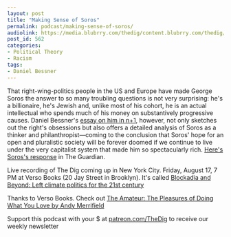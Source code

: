 ```yaml
---
layout: post
title: "Making Sense of Soros"
permalink: podcast/making-sense-of-soros/
audiolink: https://media.blubrry.com/thedig/content.blubrry.com/thedig/The_Dig_-_EP_138_-_Bessner.mp3
post_id: 562
categories: 
- Political Theory
- Racism
tags: 
- Daniel Bessner
---
```


That right-wing-politics people in the US and Europe have made George Soros the answer to so many troubling questions is not very surprising: he's a billionaire, he's Jewish and, unlike most of his cohort, he is an actual intellectual who spends much of his money on substantively progressive causes. Daniel Bessner's 
[essay on him in n+1](https://nplusonemag.com/online-only/online-only/the-globalist/), however, not only sketches out the right's obsessions but also offers a detailed analysis of Soros as a thinker and philanthropist—coming to the conclusion that Soros' hope for an open and pluralistic society will be forever doomed if we continue to live under the very capitalist system that made him so spectacularly rich. 
[Here's Soros's response](https://www.theguardian.com/business/2018/jul/13/george-soros-im-a-passionate-critic-of-market-fundamentalism) in The Guardian.

Live recording of The Dig coming up in New York City. Friday, August 17, 7 PM at Verso Books (20 Jay Street in Brooklyn). It's called [Blockadia and Beyond: Left climate politics for the 21st century](https://www.facebook.com/events/2042636042656908/?active_tab=about)

Thanks to Verso Books. Check out [The Amateur: The Pleasures of Doing What You Love by Andy Merrifield](versobooks.com/books/2765-the-amateur)

Support this podcast with your $ at [patreon.com/TheDig](http://www.patreon.com/TheDig)  to receive our weekly newsletter